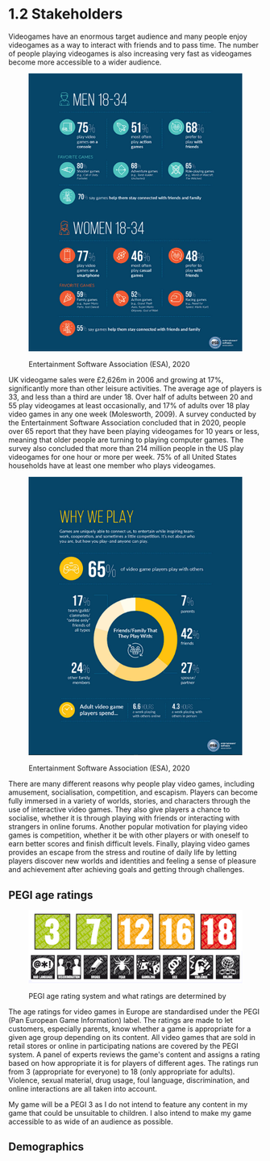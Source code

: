 # 1.2 Stakeholders

Videogames have an enormous target audience and many people enjoy videogames as a way to interact with friends and to pass time. The number of people playing videogames is also increasing very fast as videogames become more accessible to a wider audience.

<figure><img src="../.gitbook/assets/image (2) (1).png" alt=""><figcaption><p>Entertainment Software Association (ESA), 2020</p></figcaption></figure>

UK videogame sales were £2,626m in 2006 and growing at 17%, significantly more than other leisure activities. The average age of players is 33, and less than a third are under 18. Over half of adults between 20 and 55 play videogames at least occasionally, and 17% of adults over 18 play video games in any one week (Molesworth, 2009). A survey conducted by the Entertainment Software Association concluded that in 2020, people over 65 report that they have been playing videogames for 10 years or less, meaning that older people are turning to playing computer games. The survey also concluded that more than 214 million people in the US play videogames for one hour or more per week. 75% of all United States households have at least one member who plays videogames.

<figure><img src="../.gitbook/assets/image (1) (1) (1).png" alt=""><figcaption><p>Entertainment Software Association (ESA), 2020</p></figcaption></figure>

There are many different reasons why people play video games, including amusement, socialisation, competition, and escapism. Players can become fully immersed in a variety of worlds, stories, and characters through the use of interactive video games. They also give players a chance to socialise, whether it is through playing with friends or interacting with strangers in online forums. Another popular motivation for playing video games is competition, whether it be with other players or with oneself to earn better scores and finish difficult levels. Finally, playing video games provides an escape from the stress and routine of daily life by letting players discover new worlds and identities and feeling a sense of pleasure and achievement after achieving goals and getting through challenges.

## PEGI age ratings

<figure><img src="../.gitbook/assets/image (3) (1).png" alt=""><figcaption><p>PEGI age rating system and what ratings are determined by</p></figcaption></figure>

The age ratings for video games in Europe are standardised under the PEGI (Pan European Game Information) label. The ratings are made to let customers, especially parents, know whether a game is appropriate for a given age group depending on its content. All video games that are sold in retail stores or online in participating nations are covered by the PEGI system. A panel of experts reviews the game's content and assigns a rating based on how appropriate it is for players of different ages. The ratings run from 3 (appropriate for everyone) to 18 (only appropriate for adults). Violence, sexual material, drug usage, foul language, discrimination, and online interactions are all taken into account.

My game will be a PEGI 3 as I do not intend to feature any content in my game that could be unsuitable to children. I also intend to make my game accessible to as wide of an audience as possible.

## Demographics
